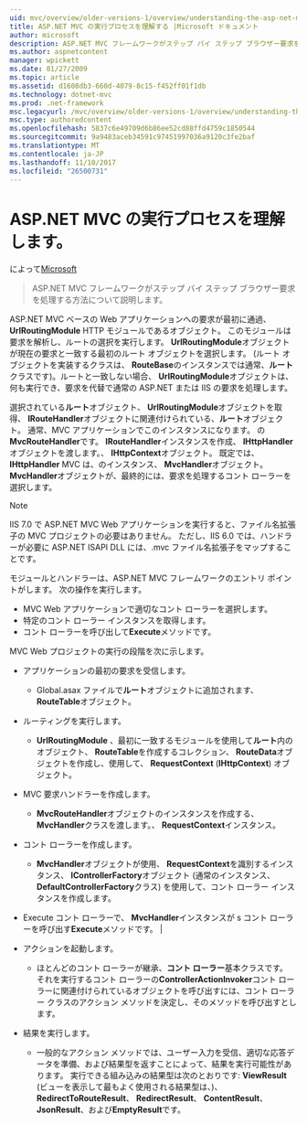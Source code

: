 ```yaml
---
uid: mvc/overview/older-versions-1/overview/understanding-the-asp-net-mvc-execution-process
title: ASP.NET MVC の実行プロセスを理解する |Microsoft ドキュメント
author: microsoft
description: ASP.NET MVC フレームワークがステップ バイ ステップ ブラウザー要求を処理する方法について説明します。
ms.author: aspnetcontent
manager: wpickett
ms.date: 01/27/2009
ms.topic: article
ms.assetid: d1608db3-660d-4079-8c15-f452ff01f1db
ms.technology: dotnet-mvc
ms.prod: .net-framework
msc.legacyurl: /mvc/overview/older-versions-1/overview/understanding-the-asp-net-mvc-execution-process
msc.type: authoredcontent
ms.openlocfilehash: 5837c6e49709d6b86ee52cd88ffd4759c1850544
ms.sourcegitcommit: 9a9483aceb34591c97451997036a9120c3fe2baf
ms.translationtype: MT
ms.contentlocale: ja-JP
ms.lasthandoff: 11/10/2017
ms.locfileid: "26500731"
---
```

<a name="understanding-the-aspnet-mvc-execution-process"></a>ASP.NET MVC の実行プロセスを理解します。
====================
によって[Microsoft](https://github.com/microsoft)

> ASP.NET MVC フレームワークがステップ バイ ステップ ブラウザー要求を処理する方法について説明します。


ASP.NET MVC ベースの Web アプリケーションへの要求が最初に通過、 **UrlRoutingModule** HTTP モジュールであるオブジェクト。 このモジュールは要求を解析し、ルートの選択を実行します。 **UrlRoutingModule**オブジェクトが現在の要求と一致する最初のルート オブジェクトを選択します。 (ルート オブジェクトを実装するクラスは、 **RouteBase**のインスタンスでは通常、**ルート**クラスです)。ルートと一致しない場合、 **UrlRoutingModule**オブジェクトは、何も実行でき、要求を代替で通常の ASP.NET または IIS の要求を処理します。

選択されている**ルート**オブジェクト、 **UrlRoutingModule**オブジェクトを取得、 **IRouteHandler**オブジェクトに関連付けられている、**ルート**オブジェクト。 通常、MVC アプリケーションでこのインスタンスになります。 の**MvcRouteHandler**です。 **IRouteHandler**インスタンスを作成、 **IHttpHandler**オブジェクトを渡します。、 **IHttpContext**オブジェクト。 既定では、 **IHttpHandler** MVC は、のインスタンス、 **MvcHandler**オブジェクト。 **MvcHandler**オブジェクトが、最終的には、要求を処理するコント ローラーを選択します。

> [!NOTE]
> IIS 7.0 で ASP.NET MVC Web アプリケーションを実行すると、ファイル名拡張子の MVC プロジェクトの必要はありません。 ただし、IIS 6.0 では、ハンドラーが必要に ASP.NET ISAPI DLL には、.mvc ファイル名拡張子をマップすることです。


モジュールとハンドラーは、ASP.NET MVC フレームワークのエントリ ポイントがします。 次の操作を実行します。

- MVC Web アプリケーションで適切なコント ローラーを選択します。
- 特定のコント ローラー インスタンスを取得します。
- コント ローラーを呼び出して**Execute**メソッドです。

MVC Web プロジェクトの実行の段階を次に示します。

- アプリケーションの最初の要求を受信します。 

    - Global.asax ファイルで**ルート**オブジェクトに追加されます、 **RouteTable**オブジェクト。
- ルーティングを実行します。 

    - **UrlRoutingModule** 、最初に一致するモジュールを使用して**ルート**内のオブジェクト、 **RouteTable**を作成するコレクション、 **RouteData**オブジェクトを作成し、使用して、 **RequestContext** (**IHttpContext**) オブジェクト。
- MVC 要求ハンドラーを作成します。 

    - **MvcRouteHandler**オブジェクトのインスタンスを作成する、 **MvcHandler**クラスを渡します。、 **RequestContext**インスタンス。
- コント ローラーを作成します。 

    - **MvcHandler**オブジェクトが使用、 **RequestContext**を識別するインスタンス、 **IControllerFactory**オブジェクト (通常のインスタンス、 **DefaultControllerFactory**クラス) を使用して、コント ローラー インスタンスを作成します。
- Execute コント ローラーで、 **MvcHandler**インスタンスが s コント ローラーを呼び出す**Execute**メソッドです。 |
- アクションを起動します。 

    - ほとんどのコント ローラーが継承、**コント ローラー**基本クラスです。 それを実行するコント ローラーの**ControllerActionInvoker**コント ローラーに関連付けられているオブジェクトを呼び出すには、コント ローラー クラスのアクション メソッドを決定し、そのメソッドを呼び出すとします。
- 結果を実行します。 

    - 一般的なアクション メソッドでは、ユーザー入力を受信、適切な応答データを準備、および結果型を返すことによって、結果を実行可能性があります。 実行できる組み込みの結果型は次のとおりです: **ViewResult** (ビューを表示して最もよく使用される結果型は、)、 **RedirectToRouteResult**、 **RedirectResult**、 **ContentResult**、 **JsonResult**、および**EmptyResult**です。
